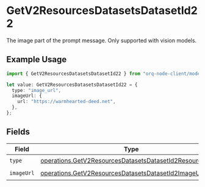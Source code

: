 # GetV2ResourcesDatasetsDatasetId22

The image part of the prompt message. Only supported with vision models.

## Example Usage

```typescript
import { GetV2ResourcesDatasetsDatasetId22 } from "orq-node-client/models/operations";

let value: GetV2ResourcesDatasetsDatasetId22 = {
  type: "image_url",
  imageUrl: {
    url: "https://warmhearted-deed.net",
  },
};
```

## Fields

| Field                                                                                                                                | Type                                                                                                                                 | Required                                                                                                                             | Description                                                                                                                          |
| ------------------------------------------------------------------------------------------------------------------------------------ | ------------------------------------------------------------------------------------------------------------------------------------ | ------------------------------------------------------------------------------------------------------------------------------------ | ------------------------------------------------------------------------------------------------------------------------------------ |
| `type`                                                                                                                               | [operations.GetV2ResourcesDatasetsDatasetId2ResourcesType](../../models/operations/getv2resourcesdatasetsdatasetid2resourcestype.md) | :heavy_check_mark:                                                                                                                   | N/A                                                                                                                                  |
| `imageUrl`                                                                                                                           | [operations.GetV2ResourcesDatasetsDatasetId2ImageUrl](../../models/operations/getv2resourcesdatasetsdatasetid2imageurl.md)           | :heavy_check_mark:                                                                                                                   | N/A                                                                                                                                  |
